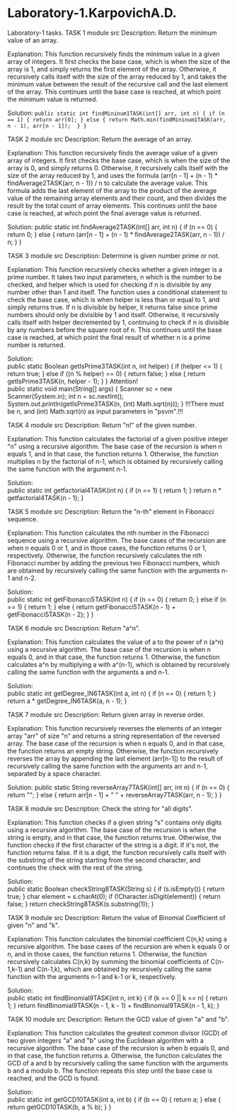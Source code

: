 # Laboratory-1.KarpovichA.D.
Laboratory-1 tasks.
TASK 1 module src
Description: Return the minimum value of an array.

Explanation: This function recursively finds the minimum value in a given array of integers. It first checks the base case, which is when the size of the array is 1, and simply returns the first element of the array. Otherwise, it recursively calls itself with the size of the array reduced by 1, and takes the minimum value between the result of the recursive call and the last element of the array. This continues until the base case is reached, at which point the minimum value is returned.

Solution: 
`public static int findMininum1TASK(int[] arr, int n) {
        if (n == 1) {
            return arr[0];
        } else {
            return Math.min(findMininum1TASK(arr, n - 1), arr[n - 1]); 
        }
    }`

TASK 2 module src
Description: Return the average of an array.

Explanation: This function recursively finds the average value of a given array of integers. It first checks the base case, which is when the size of the array is 0, and simply returns 0. Otherwise, it recursively calls itself with the size of the array reduced by 1, and uses the formula (arr[n - 1] + (n - 1) * findAverage2TASK(arr, n - 1)) / n to calculate the average value. This formula adds the last element of the array to the product of the average value of the remaining array elements and their count, and then divides the result by the total count of array elements. This continues until the base case is reached, at which point the final average value is returned. 

Solution:
public static int findAverage2TASK(int[] arr, int n) {
        if (n == 0) {
            return 0;
        } else {
            return (arr[n - 1] + (n - 1) * findAverage2TASK(arr, n - 1)) / n; 
        }
    }
     
TASK 3 module src
Description: Determine is given number prime or not.

Explanation: This function recursively checks whether a given integer is a prime number. It takes two input parameters, n which is the number to be checked, and helper which is used for checking if n is divisible by any number other than 1 and itself. The function uses a conditional statement to check the base case, which is when helper is less than or equal to 1, and simply returns true. If n is divisible by helper, it returns false since prime numbers should only be divisible by 1 and itself. Otherwise, it recursively calls itself with helper decremented by 1, continuing to check if n is divisible by any numbers before the square root of n. This continues until the base case is reached, at which point the final result of whether n is a prime number is returned.

Solution:     
public static Boolean getIsPrime3TASK(int n, int helper) {
        if (helper <= 1) {
            return true;
        } else if ((n % helper) == 0) {
            return false;
        } else {
            return getIsPrime3TASK(n, helper - 1); 
        }
    }
Attention!  
public static void main(String[] args) {
        Scanner sc = new Scanner(System.in);
        int n = sc.nextInt(); 
        System.out.println(getIsPrime3TASK(n, (int) Math.sqrt(n))); 
    }
!!!There must be n, and (int) Math.sqrt(n) as input parameters in "psvm".!!! 

TASK 4 module src
Description: Return "n!" of the given number.

Explanation: This function calculates the factorial of a given positive integer "n" using a recursive algorithm. The base case of the recursion is when n equals 1, and in that case, the function returns 1. Otherwise, the function multiplies n by the factorial of n-1, which is obtained by recursively calling the same function with the argument n-1.

Solution:   
public static int getfactorial4TASK(int n) {
        if (n == 1) {
            return 1;
        }
        return n * getfactorial4TASK(n - 1); 
    }
    
TASK 5 module src
Description: Return the "n-th" element in Fibonacci sequence.

Explanation: This function calculates the nth number in the Fibonacci sequence using a recursive algorithm. The base cases of the recursion are when n equals 0 or 1, and in those cases, the function returns 0 or 1, respectively. Otherwise, the function recursively calculates the nth Fibonacci number by adding the previous two Fibonacci numbers, which are obtained by recursively calling the same function with the arguments n-1 and n-2.

Solution:  
public static int getFibonacci5TASK(int n) {
        if (n == 0) {
            return 0;
        } else if (n == 1) {
            return 1;
        } else {
            return getFibonacci5TASK(n - 1) + getFibonacci5TASK(n - 2); 
        }
    }
    
TASK 6 module src
Description: Return "a^n".

Explanation: This function calculates the value of a to the power of n (a^n) using a recursive algorithm. The base case of the recursion is when n equals 0, and in that case, the function returns 1. Otherwise, the function calculates a^n by multiplying a with a^(n-1), which is obtained by recursively calling the same function with the arguments a and n-1.

Solution:   
public static int getDegree_IN6TASK(int a, int n) {
        if (n == 0) {
            return 1;
        }
        return a * getDegree_IN6TASK(a, n - 1); 
    }
     
TASK 7 module src
Description: Return given array in reverse order.

Explanation: This function recursively reverses the elements of an integer array "arr" of size "n" and returns a string representation of the reversed array. The base case of the recursion is when n equals 0, and in that case, the function returns an empty string. Otherwise, the function recursively reverses the array by appending the last element (arr[n-1]) to the result of recursively calling the same function with the arguments arr and n-1, separated by a space character.

Solution: 
public static String reverseArray7TASK(int[] arr, int n) {
        if (n == 0) {
            return "";
        } else {
            return arr[n - 1] + " " + reverseArray7TASK(arr, n - 1); 
        }
    }
    
TASK 8 module src
Description: Check the string for "all digits".

Explanation: This function checks if a given string "s" contains only digits using a recursive algorithm. The base case of the recursion is when the string is empty, and in that case, the function returns true. Otherwise, the function checks if the first character of the string is a digit. If it's not, the function returns false. If it is a digit, the function recursively calls itself with the substring of the string starting from the second character, and continues the check with the rest of the string.

Solution:  
public static Boolean checkString8TASK(String s) {
        if (s.isEmpty()) {
            return true; 
        }
        char element = s.charAt(0); 
        if (!Character.isDigit(element)) {
            return false; 
        }
        return checkString8TASK(s.substring(1)); 
    }
    
TASK 9 module src
Description: Return the value of Binomial Coefficient of given "n" and "k".

Explanation: This function calculates the binomial coefficient C(n,k) using a recursive algorithm. The base cases of the recursion are when k equals 0 or n, and in those cases, the function returns 1. Otherwise, the function recursively calculates C(n,k) by summing the binomial coefficients of C(n-1,k-1) and C(n-1,k), which are obtained by recursively calling the same function with the arguments n-1 and k-1 or k, respectively.

Solution:  
public static int findBinomial9TASK(int n, int k) {
        if (k == 0 || k == n) {
            return 1;
        }
        return findBinomial9TASK(n - 1, k - 1) + findBinomial9TASK(n - 1, k);
    }
    
TASK 10 module src
Description: Return the GCD value of given "a" and "b".

Explanation: This function calculates the greatest common divisor (GCD) of two given integers "a" and "b" using the Euclidean algorithm with a recursive algorithm. The base case of the recursion is when b equals 0, and in that case, the function returns a. Otherwise, the function calculates the GCD of a and b by recursively calling the same function with the arguments b and a modulo b. The function repeats this step until the base case is reached, and the GCD is found.

Solution:   
public static int getGCD10TASK(int a, int b) {
        if (b == 0) {
            return a;
        } else {
            return getGCD10TASK(b, a % b); 
        }
    }



    

